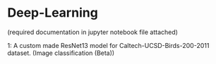 # Deep-Learning
(required documentation in jupyter notebook file attached)

1: A custom made ResNet13 model for Caltech-UCSD-Birds-200-2011 dataset. (Image classification (Beta))

